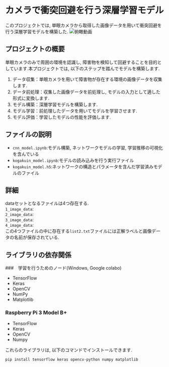 # カメラで衝突回避を行う深層学習モデル

このプロジェクトでは, 単眼カメラから取得した画像データを用いて衝突回避を行う深層学習モデルを構築した.
![俯瞰動画](./explanation_images/Bird's-eye-view.gif)

## プロジェクトの概要

単眼カメラのみで周囲の環境を認識し, 障害物を検知して回避することを目的としています.本プロジェクトでは, 以下のステップを踏んでモデルを構築します.

1. データ収集：単眼カメラを用いて障害物が存在する環境の画像データを収集します.
2. データ前処理：収集した画像データを前処理し, モデルの入力として適した形式に変換します.
3. モデル構築：深層学習モデルを構築します.
4. モデル学習：前処理したデータを用いてモデルを学習させます.
5. モデル評価：学習したモデルの性能を評価します.

## ファイルの説明
- `cnn_model.ipynb`:モデル構築, ネットワークモデルの学習, 学習推移の可視化を含んでいる
- `kogakuin_model.ipynb`:モデルの読み込みを行う実行ファイル
- `kogakuin_model.h5`:ネットワークの構造とパラメータを含んだ学習済みモデルのファイル

## 詳細
dataセットとなるファイルは4つ存在する.   
`1_image_data`:  
`2_image_data`:  
`3_image_data`:  
`4_image_data`:  
この4つファイルの中に存在する`list2.txt`ファイルには正解ラベルと画像データの名前が保存されている.

## ライブラリの依存関係
###　学習を行うためのノード(Windows, Google colabo)
- TensorFlow
- Keras
- OpenCV
- NumPy
- Matplotlib
### Raspberry Pi 3 Model B+
- TensorFlow
- Keras
- OpenCV
- Numpy

これらのライブラリは, 以下のコマンドでインストールできます.

```sh
pip install tensorflow keras opencv-python numpy matplotlib
```
